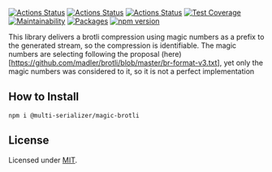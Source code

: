 [![Actions Status](https://github.com/Codibre/@multi-serializer/magic-brotli/workflows/build/badge.svg)](https://github.com/Codibre/@multi-serializer/magic-brotli/actions)
[![Actions Status](https://github.com/Codibre/@multi-serializer/magic-brotli/workflows/test/badge.svg)](https://github.com/Codibre/@multi-serializer/magic-brotli/actions)
[![Actions Status](https://github.com/Codibre/@multi-serializer/magic-brotli/workflows/lint/badge.svg)](https://github.com/Codibre/@multi-serializer/magic-brotli/actions)
[![Test Coverage](https://api.codeclimate.com/v1/badges/65e41e3018643f28168e/test_coverage)](https://codeclimate.com/github/Codibre/@multi-serializer/magic-brotli/test_coverage)
[![Maintainability](https://api.codeclimate.com/v1/badges/65e41e3018643f28168e/maintainability)](https://codeclimate.com/github/Codibre/@multi-serializer/magic-brotli/maintainability)
[![Packages](https://david-dm.org/Codibre/@multi-serializer/magic-brotli.svg)](https://david-dm.org/Codibre/@multi-serializer/magic-brotli)
[![npm version](https://badge.fury.io/js/%40codibre%2F@multi-serializer/magic-brotli.svg)](https://badge.fury.io/js/%40codibre%2F@multi-serializer/magic-brotli)

This library delivers a brotli compression using magic numbers as a prefix to the generated stream, so the compression is identifiable.
The magic numbers are selecting following the proposal (here)[https://github.com/madler/brotli/blob/master/br-format-v3.txt], yet only the magic numbers was considered to it, so it is not a perfect implementation

## How to Install

```
npm i @multi-serializer/magic-brotli
```

## License

Licensed under [MIT](https://en.wikipedia.org/wiki/MIT_License).
